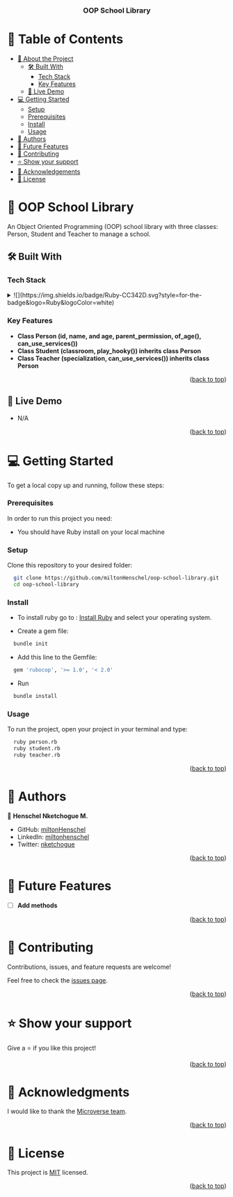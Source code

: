 <a name="readme-top"></a>

<div align="center">

<!--  
<img src="./assets/images/my-logo.png" alt="logo" width="140"  height="auto" />
  <br/>
-->

  <h3><b>OOP School Library</b></h3>

</div>

<!-- TABLE OF CONTENTS -->
# 📗 Table of Contents

- [📖 About the Project](#about-project)
  - [🛠 Built With](#built-with)
    - [Tech Stack](#tech-stack)
    - [Key Features](#key-features)
  - [🚀 Live Demo](#live-demo)
- [💻 Getting Started](#getting-started)
  - [Setup](#setup)
  - [Prerequisites](#prerequisites)
  - [Install](#install)
  - [Usage](#usage)
- [👥 Authors](#authors)
- [🔭 Future Features](#future-features)
- [🤝 Contributing](#contributing)
- [⭐️ Show your support](#support)
- [🙏 Acknowledgements](#acknowledgements)
- [📝 License](#license)

<!-- PROJECT DESCRIPTION -->

# 📖 OOP School Library <a name="about-project"></a>

An Object Oriented Programming (OOP) school library with three classes: Person, Student and Teacher to manage a school.

## 🛠 Built With <a name="built-with"></a>

### Tech Stack <a name="tech-stack"></a>

<details>
<summary>
![](https://img.shields.io/badge/Ruby-CC342D.svg?style=for-the-badge&logo=Ruby&logoColor=white)
</summary>
</details>

<!-- Features -->

### Key Features <a name="key-features"></a>

- **Class Person (id, name, and age, parent_permission, of_age(), can_use_services())**
- **Class Student (classroom, play_hooky()) inherits class Person**
- **Class Teacher (specialization, can_use_services()) inherits class Person**

<p align="right">(<a href="#readme-top">back to top</a>)</p>

## 🚀 Live Demo <a name="live-demo"></a>

- N/A

<p align="right">(<a href="#readme-top">back to top</a>)</p>

<!-- GETTING STARTED -->

# 💻 Getting Started <a name="getting-started"></a>

To get a local copy up and running, follow these steps:

### Prerequisites

In order to run this project you need:

- You should have Ruby install on your local machine

### Setup

Clone this repository to your desired folder:

```sh
  git clone https://github.com/miltonHenschel/oop-school-library.git
  cd oop-school-library
```

### Install

- To install ruby go to : [Install Ruby](https://rubyinstaller.org/) and select your operating system.

- Create a gem file:
```sh
  bundle init
```
- Add this line to the Gemfile:
```sh
  gem 'rubocop', '>= 1.0', '< 2.0'
```

- Run
```sh
  bundle install
```

### Usage

To run the project, open your project in your terminal and type:

```sh
  ruby person.rb
  ruby student.rb
  ruby teacher.rb
```

<p align="right">(<a href="#readme-top">back to top</a>)</p>

<!-- AUTHORS -->

# 👥 Authors <a name="authors"></a>

👤 **Henschel Nketchogue M.**

- GitHub: [miltonHenschel](https://github.com/miltonHenschel)
- LinkedIn: [miltonhenschel](https://www.linkedin.com/in/miltonhenschel/)
- Twitter: [nketchogue](https://twitter.com/nketchogue)

<p align="right">(<a href="#readme-top">back to top</a>)</p>

<!-- FUTURE FEATURES -->

# 🔭 Future Features <a name="future-features"></a>

<!-- > Describe 1 - 3 features you will add to the project. -->

- [ ] **Add methods**

<p align="right">(<a href="#readme-top">back to top</a>)</p>

<!-- CONTRIBUTING -->

# 🤝 Contributing <a name="contributing"></a>

Contributions, issues, and feature requests are welcome!

Feel free to check the [issues page](https://github.com/miltonhenschel/oop-school-library/issues).

<p align="right">(<a href="#readme-top">back to top</a>)</p>

<!-- SUPPORT -->

# ⭐️ Show your support <a name="support"></a>

Give a ⭐️ if you like this project!

<p align="right">(<a href="#readme-top">back to top</a>)</p>

<!-- ACKNOWLEDGEMENTS -->

# 🙏 Acknowledgments <a name="acknowledgements"></a>

I would like to thank the [Microverse team](https://www.microverse.org/).

<p align="right">(<a href="#readme-top">back to top</a>)</p>

<!-- LICENSE -->

# 📝 License <a name="license"></a>

This project is [MIT](./MIT.md) licensed.

<p align="right">(<a href="#readme-top">back to top</a>)</p>
